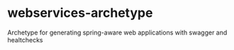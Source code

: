 webservices-archetype
======

Archetype for generating spring-aware web applications with swagger and healtchecks

